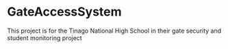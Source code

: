 # GateAccessSystem
This project is for the Tinago National High School in their gate security and student monitoring project
